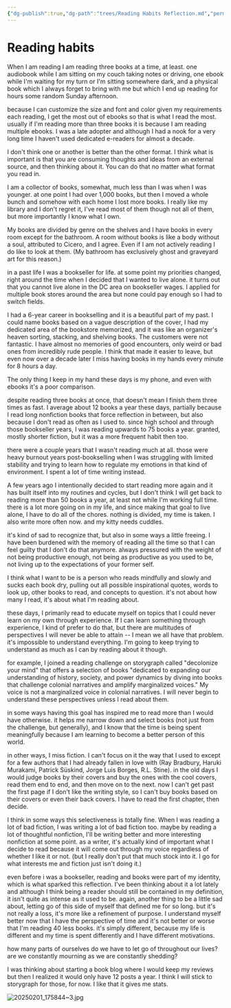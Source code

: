 ```yaml
---
{"dg-publish":true,"dg-path":"trees/Reading Habits Reflection.md","permalink":"/trees/reading-habits-reflection/","created":"2024-12-31T17:36:43.373-05:00","updated":"2025-02-01T18:25:36.921-05:00"}
---
```



# Reading habits

When I am reading I am reading three books at a time, at least. one audiobook while I am sitting on my couch taking notes or driving, one ebook while I'm waiting for my turn or I'm sitting somewhere dark, and a physical book which I always forget to bring with me but which I end up reading for hours some random Sunday afternoon. 

because I can customize the size and font and color given my requirements each reading, I get the most out of ebooks so that is what I read the most. usually if I'm reading more than three books it is because I am reading multiple ebooks. I was a late adopter and although I had a nook for a very long time I haven't used dedicated e-readers for almost a decade. 

I don't think one or another is better than the other format. I think what is important is that you are consuming thoughts and ideas from an external source, and then thinking about it. You can do that no matter what format you read in. 

I am a collector of books, somewhat, much less than I was when I was younger. at one point I had over 1,000 books, but then I moved a whole bunch and somehow with each home I lost more books. I really like my library and I don't regret it, I've read most of them though not all of them, but more importantly I know what I own. 

My books are divided by genre on the shelves and I have books in every room except for the bathroom. A room without books is like a body without a soul, attributed to Cicero, and I agree. Even if I am not actively reading I do like to look at them. (My bathroom has exclusively ghost and graveyard art for this reason.)

in a past life I was a bookseller for life. at some point my priorities changed, right around the time when I decided that I wanted to live alone. it turns out that you cannot live alone in the DC area on bookseller wages. I applied for multiple book stores around the area but none could pay enough so I had to switch fields. 

I had a 6-year career in bookselling and it is a beautiful part of my past. I could name books based on a vague description of the cover, I had my dedicated area of the bookstore memorized, and it was like an organizer's heaven sorting, stacking, and shelving books. The customers were not fantastic. I have almost no memories of good encounters, only weird or bad ones from incredibly rude people. I think that made it easier to leave, but even now over a decade later I miss having books in my hands every minute for 8 hours a day. 

The only thing I keep in my hand these days is my phone, and even with ebooks it's a poor comparison. 

despite reading three books at once, that doesn't mean I finish them three times as fast. I average about 12 books a year these days, partially because I read long nonfiction books that force reflection in between, but also because I don't read as often as I used to. since high school and through those bookseller years, I was reading upwards to 75 books a year. granted, mostly shorter fiction, but it was a more frequent habit then too.

there were a couple years that I wasn't reading much at all. those were heavy burnout years post-bookselling when I was struggling with limited stability and trying to learn how to regulate my emotions in that kind of environment. I spent a lot of time writing instead. 

A few years ago I intentionally decided to start reading more again and it has built itself into my routines and cycles, but I don't think I will get back to reading more than 50 books a year, at least not while I'm working full time. there is a lot more going on in my life, and since making that goal to live alone, I have to do all of the chores. nothing is divided, my time is taken. I also write more often now. and my kitty needs cuddles. 

it's kind of sad to recognize that, but also in some ways a little freeing. I have been burdened with the memory of reading all the time so that I can feel guilty that I don't do that anymore. always pressured with the weight of not being productive enough, not being as productive as you used to be, not living up to the expectations of your former self. 

I think what I want to be is a person who reads mindfully and slowly and sucks each book dry, pulling out all possible inspirational quotes, words to look up, other books to read, and concepts to question. it's not about how many I read, it's about what I'm reading about. 

these days, I primarily read to educate myself on topics that I could never learn on my own through experience. If I can learn something through experience, I kind of prefer to do that, but there are multitudes of perspectives I will never be able to attain -- I mean we all have that problem. it's impossible to understand everything. I'm going to keep trying to understand as much as I can by reading about it though. 

for example, I joined a reading challenge on storygraph called "decolonize your mind" that offers a selection of books "dedicated to expanding our understanding of history, society, and power dynamics by diving into books that challenge colonial narratives and amplify marginalized voices." My voice is not a marginalized voice in colonial narratives. I will never begin to understand these perspectives unless I read about them. 

in some ways having this goal has inspired me to read more than I would have otherwise. it helps me narrow down and select books (not just from the challenge, but generally), and I know that the time is being spent meaningfully because I am learning to become a better person of this world. 

in other ways, I miss fiction. I can't focus on it the way that I used to except for a few authors that I had already fallen in love with (Ray Bradbury, Haruki Murakami, Patrick Süskind, Jorge Luis Borges, R.L. Stine). in the old days I would judge books by their covers and buy the ones with the cool covers, read them end to end, and then move on to the next. now I can't get past the first page if I don't like the writing style, so I can't buy books based on their covers or even their back covers. I have to read the first chapter, then decide. 

I think in some ways this selectiveness is totally fine. When I was reading a lot of bad fiction, I was writing a lot of bad fiction too. maybe by reading a lot of thoughtful nonfiction, I'll be writing better and more interesting nonfiction at some point. as a writer, it's actually kind of important what I decide to read because it will come out through my voice regardless of whether I like it or not. (but I really don't put that much stock into it. I go for what interests me and fiction just isn't doing it.)

even before i was a bookseller, reading and books were part of my identity, which is what sparked this reflection. I've been thinking about it a lot lately and although I think being a reader should still be contained in my definition, it isn't quite as intense as it used to be. again, another thing to be a little sad about, letting go of this side of myself that defined me for so long. but it's not really a loss, it's more like a refinement of purpose. I understand myself better now that I have the perspective of time and it's not better or worse that I'm reading 40 less books. it's simply different, because my life is different and my time is spent differently and I have different motivations. 

how many parts of ourselves do we have to let go of throughout our lives? are we constantly mourning as we are constantly shedding? 

I was thinking about starting a book blog where I would keep my reviews but then I realized it would only have 12 posts a year. I think I will stick to storygraph for those, for now. I like that it gives me stats.

![20250201_175844~3.jpg](/img/user/garden/trees/attachments/20250201_175844~3.jpg)